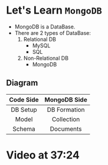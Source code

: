 # Let's Learn `MongoDB`

- MongoDB is a DataBase.
- There are 2 types of DataBase:
    1. Relational DB
        - MySQL
        - SQL
    2. Non-Relational DB
        - MongoDB

## Diagram


| Code Side  | MongoDB Side |
| :--------: | :-------:    |
| DB Setup   | DB Formation |
| Model      | Collection   |
| Schema     | Documents    |

# Video at 37:24
